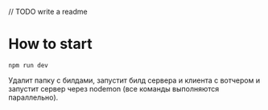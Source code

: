 // TODO write a readme

# How to start 
    npm run dev
Удалит папку с билдами, запустит билд сервера и клиента с вотчером и запустит сервер через nodemon (все команды выполняются параллельно).